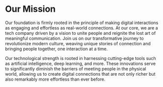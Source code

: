 # Our Mission

Our foundation is firmly rooted in the principle of making digital interactions as engaging and effortless as real-world connections. At our core, we are a tech company driven by a vision to unite people and reignite the lost art of meaningful communication. Join us on our transformative journey to revolutionize modern culture, weaving unique stories of connection and bringing people together, one interaction at a time.

Our technological strength is rooted in harnessing cutting-edge tools such as artificial intelligence, deep learning, and more. These innovations serve to significantly diminish the barriers of meeting people in the physical world, allowing us to create digital connections that are not only richer but also remarkably more effortless than ever before.
